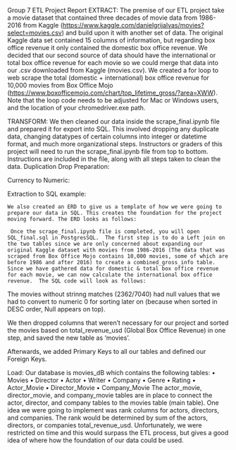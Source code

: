 Group 7 ETL Project Report
EXTRACT:
	The premise of our ETL project take a movie dataset that contained three decades of movie data from 1986-2016 from Kaggle (https://www.kaggle.com/danielgrijalvas/movies?select=movies.csv) and build upon it with another set of data.  The original Kaggle data set contained 15 columns of information, but regarding box office revenue it only contained the domestic box office revenue.  We decided that our second source of data should have the international or total box office revenue for each movie so we could merge that data into our .csv downloaded from Kaggle (movies.csv).  We created a for loop to web scrape the total (domestic + international) box office revenue for 10,000 movies from Box Office Mojo (https://www.boxofficemojo.com/chart/top_lifetime_gross/?area=XWW). 
Note that the loop code needs to be adjusted for Mac or Windows users, and the location of your chromedriver.exe path. 

TRANSFORM:
	We then cleaned our data inside the scrape_final.ipynb file and prepared it for export into SQL.  This involved dropping any duplicate data, changing datatypes of certain columns into integer or datetime format, and much more organizational steps.  Instructors or graders of this project will need to run the scrape_final.ipynb file from top to bottom. Instructions are included in the file, along with all steps taken to clean the data.
Duplication Drop Preparation:
 






Currency to Numeric:
 

Extraction to SQL example:
 

	We also created an ERD to give us a template of how we were going to prepare our data in SQL. This creates the foundation for the project moving forward. The ERD looks as follows:
 
	 Once the scrape_final.ipynb file is completed, you will open SQL_final.sql in PostgresSQL.  The first step is to do a Left join on the two tables since we are only concerned about expanding our original Kaggle dataset with movies from 1986-2016 (The data that was scraped from Box Office Mojo contains 10,000 movies, some of which are before 1986 and after 2016) to create a combined_gross_info table. Since we have gathered data for domestic & total box office revenue for each movie, we can now calculate the international box office revenue.  The SQL code will look as follows: 
 

The movies without strinng matches (2362/7040) had null values that we had to convert to numeric 0 for sorting later on (because when sorted in DESC order, Null appears on top).
 
 We then dropped columns that weren’t necessary for our project and sorted the movies based on total_revenue_usd (Global Box Office Revenue) in one step, and saved the new table as ‘movies’.

 
Afterwards, we added Primary Keys to all our tables and defined our Foreign Keys.
 

Load:
	Our database is movies_dB which contains the following tables:
•	Movies
•	Director
•	Actor
•	Writer
•	Company
•	Genre
•	Rating
•	Actor_Movie
•	Director_Movie
•	Company_Movie
The actor_movie, director_movie, and company_movie tables are in place to connect the actor, director, and company tables to the movies table (main table). One idea we were going to implement was rank columns for actors, directors, and companies.  The rank would be determined by sum of the actors, directors, or companies total_revenue_usd.  Unfortunately, we were restricted on time and this would surpass the ETL process, but gives a good idea of where how the foundation of our data could be used.
